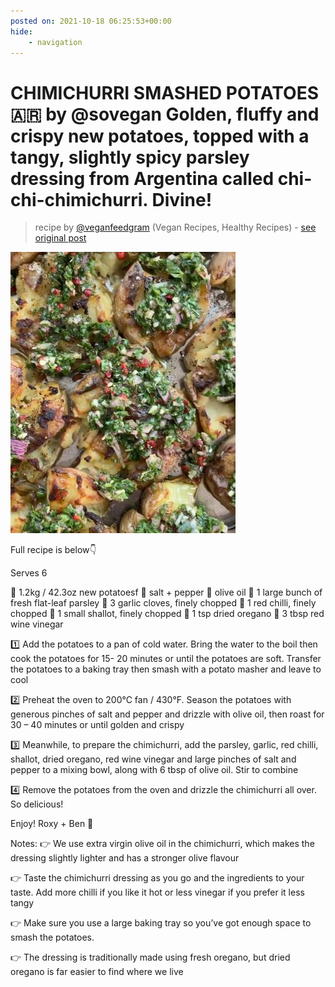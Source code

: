 ```yaml
---
posted on: 2021-10-18 06:25:53+00:00
hide:
    - navigation
---
```


# CHIMICHURRI SMASHED POTATOES 🇦🇷 by @sovegan Golden, fluffy and crispy new potatoes, topped with a tangy, slightly spicy parsley dressing from Argentina called chi-chi-chimichurri. Divine! 

> recipe by [@veganfeedgram](https://www.instagram.com/veganfeedgram/) 
(Vegan Recipes, Healthy Recipes) - [see original post](https://instagram.com/p/CVKOr2rJaKV)

![](../img/veganfeedgram_18-10-2021_0610.png)

 
Full recipe is below👇
 
Serves 6
 
🌿 1.2kg / 42.3oz new potatoesf
🌿 salt + pepper
🌿 olive oil
🌿 1 large bunch of fresh flat-leaf parsley
🌿 3 garlic cloves, finely chopped
🌿 1 red chilli, finely chopped
🌿 1 small shallot, finely chopped
🌿 1 tsp dried oregano
🌿 3 tbsp red wine vinegar
 
1️⃣ Add the potatoes to a pan of cold water. Bring the water to the boil then cook the potatoes for 15- 20 minutes or until the potatoes are soft. Transfer the potatoes to a baking tray then smash with a potato masher and leave to cool
 
2️⃣ Preheat the oven to 200°C fan / 430°F. Season the potatoes with generous pinches of salt and pepper and drizzle with olive oil, then roast for 30 – 40 minutes or until golden and crispy
 
3️⃣ Meanwhile, to prepare the chimichurri, add the parsley, garlic, red chilli, shallot, dried oregano, red wine vinegar and large pinches of salt and pepper to a mixing bowl, along with 6 tbsp of olive oil. Stir to combine
 
4️⃣ Remove the potatoes from the oven and drizzle the chimichurri all over. So delicious!

Enjoy! Roxy + Ben 💚
 
Notes:
👉 We use extra virgin olive oil in the chimichurri, which makes the dressing slightly lighter and has a stronger olive flavour

👉 Taste the chimichurri dressing as you go and the ingredients to your taste. Add more chilli if you like it hot or less vinegar if you prefer it less tangy

👉 Make sure you use a large baking tray so you’ve got enough space to smash the potatoes.

👉 The dressing is traditionally made using fresh oregano, but dried oregano is far easier to find where we live 